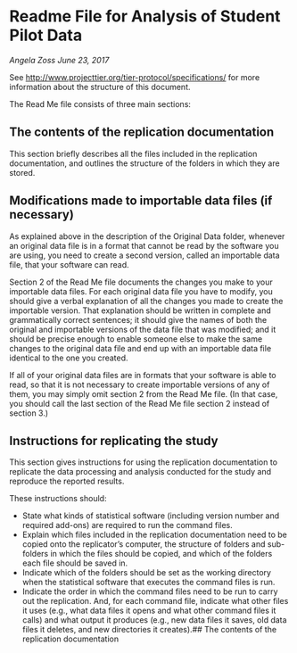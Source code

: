 # Readme File for Analysis of Student Pilot Data
*Angela Zoss*
*June 23, 2017*

See http://www.projecttier.org/tier-protocol/specifications/ for more information about the structure of this document.

The Read Me file consists of three main sections:

## The contents of the replication documentation

This section briefly describes all the files included in the replication documentation, and outlines the structure of the folders in which they are stored.

## Modifications made to importable data files (if necessary)

As explained above in the description of the Original Data folder, whenever an original data file is in a format that cannot be read by the software you are using, you need to create a second version, called an importable data file, that your software can read.

Section 2 of the Read Me file documents the changes you make to your importable data files.  For each original data file you have to modify, you should give a verbal explanation of all the changes you made to create the importable version.  That explanation should be written in complete and grammatically correct sentences; it should give the names of both the original and importable versions of the data file that was modified; and it should be precise enough to enable someone else to make the same changes to the original data file and end up with an importable data file identical to the one you created.

If all of your original data files are in formats that your software is able to read, so that it is not necessary to create importable versions of any of them, you may simply omit section 2 from the Read Me file.  (In that case, you should call the last section of the Read Me file section 2 instead of section 3.)

## Instructions for replicating the study

This section gives instructions for using the replication documentation to replicate the data processing and analysis conducted for the study and reproduce the reported results.

These instructions should:

* State what kinds of statistical software (including version number and required add-ons) are required to run the command files.
* Explain which files included in the replication documentation need to be copied onto the replicator’s computer, the structure of folders and sub-folders in which the files should be copied, and which of the folders each file should be saved in.
* Indicate which of the folders should be set as the working directory when the statistical software that executes the command files is run.
* Indicate the order in which the command files need to be run to carry out the replication.  And, for each command file, indicate what other files it uses (e.g., what data files it opens and what other command files it calls) and what output it produces (e.g., new data files it saves, old data files it deletes, and new directories it creates).## The contents of the replication documentation

